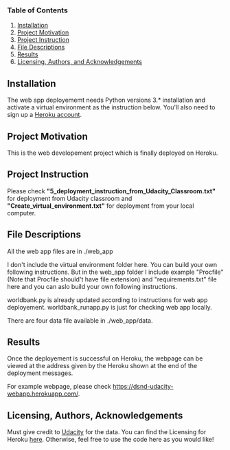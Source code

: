 ### Table of Contents

1. [Installation](#installation)
2. [Project Motivation](#motivation)
3. [Project Instruction](#instruction)
4. [File Descriptions](#files)
5. [Results](#results)
6. [Licensing, Authors, and Acknowledgements](#licensing)

## Installation <a name="installation"></a>

The web app deployememt needs Python versions 3.* installation and activate a virtual environment 
as the instruction below. You'll also need to sign up a [Heroku account](https://signup.heroku.com/).

## Project Motivation <a name="motivation"></a>

This is the web developement project which is finally deployed on Heroku.

## Project Instruction <a name="instruction"></a>

Please check __"5_deployment_instruction_from_Udacity_Classroom.txt"__ for deployment from Udacity classroom and 
 __"Create_virtual_environment.txt"__ for deployment from your local computer.

## File Descriptions <a name="files"></a>

All the web app files are in ./web_app

I don't include the virtual environment folder here. You can build your own following instructions.
But in the web_app folder I include example "Procfile" (Note that Procfile should't have file extension) and "requirements.txt" file here and you can aslo build your own following instructions.

worldbank.py is already updated according to instructions for web app deployement.
worldbank_runapp.py is just for checking web app locally.

There are four data file available in ./web_app/data.

## Results <a name="results"></a>

Once the deployement is successful on Heroku, the webpage can be viewed at the address given by the Heroku shown
at the end of the deployment messages.

For example webpage, please check https://dsnd-udacity-webapp.herokuapp.com/.

## Licensing, Authors, Acknowledgements <a name="licensing"></a>

Must give credit to [Udacity](https://www.udacity.com/course/data-scientist-nanodegree--nd025) for the data.  You can find the 
Licensing for Heroku [here](http:https://www.heroku.com/pricing).  Otherwise, feel free to use the code here as you would like! 
